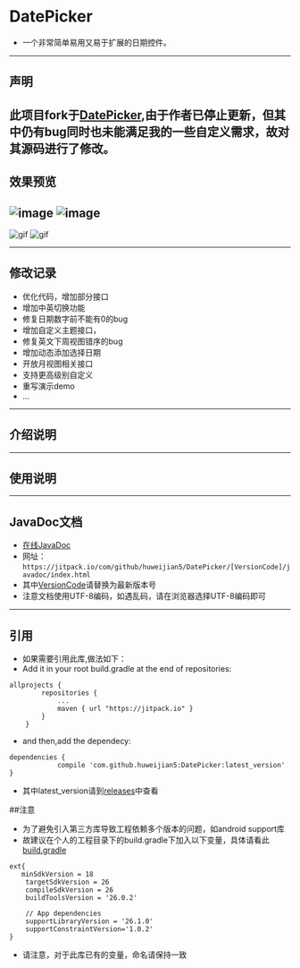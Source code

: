 # DatePicker
* 一个非常简单易用又易于扩展的日期控件。
---
## 声明
此项目fork于[DatePicker](https://github.com/AigeStudio/DatePicker),由于作者已停止更新，但其中仍有bug同时也未能满足我的一些自定义需求，故对其源码进行了修改。
---
## 效果预览
![image](https://github.com/huweijian5/DatePicker/blob/master/screenshot/BG.jpg)
![image](https://github.com/huweijian5/DatePicker/blob/master/screenshot/DecorExample.jpg)
----
![gif](https://github.com/huweijian5/DatePicker/blob/master/screenshot/dp.gif)
![gif](https://github.com/huweijian5/DatePicker/blob/master/screenshot/PreviewGif.gif)

---
## 修改记录
* 优化代码，增加部分接口
* 增加中英切换功能
* 修复日期数字前不能有0的bug
* 增加自定义主题接口，
* 修复英文下周视图错序的bug
* 增加动态添加选择日期
* 开放月视图相关接口
* 支持更高级别自定义
* 重写演示demo
* ...

---
## 介绍说明


---
## 使用说明


---
## JavaDoc文档

* [在线JavaDoc](https://jitpack.io/com/github/huweijian5/DatePicker/1.0.0/javadoc/index.html)
* 网址：`https://jitpack.io/com/github/huweijian5/DatePicker/[VersionCode]/javadoc/index.html`
* 其中[VersionCode](https://github.com/huweijian5/DatePicker/releases)请替换为最新版本号
* 注意文档使用UTF-8编码，如遇乱码，请在浏览器选择UTF-8编码即可

---
## 引用

* 如果需要引用此库,做法如下：
* Add it in your root build.gradle at the end of repositories:
```
allprojects {
		repositories {
			...
			maven { url "https://jitpack.io" }
		}
	}
```	
* and then,add the dependecy:
```
dependencies {
	        compile 'com.github.huweijian5:DatePicker:latest_version'
}
```
* 其中latest_version请到[releases](https://github.com/huweijian5/DatePicker/releases)中查看

##注意
* 为了避免引入第三方库导致工程依赖多个版本的问题，如android support库
* 故建议在个人的工程目录下的build.gradle下加入以下变量，具体请看此[build.gradle](https://github.com/huweijian5/DatePicker/blob/master/build.gradle)
```
ext{
   minSdkVersion = 18
    targetSdkVersion = 26
    compileSdkVersion = 26
    buildToolsVersion = '26.0.2'

    // App dependencies
    supportLibraryVersion = '26.1.0'
    supportConstraintVersion='1.0.2'
}
```	
* 请注意，对于此库已有的变量，命名请保持一致



